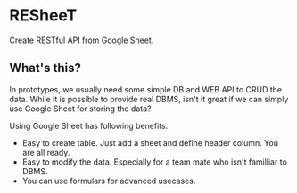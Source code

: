 # RESheeT

Create RESTful API from Google Sheet.

## What's this?

In prototypes, we usually need some simple DB and WEB API to CRUD the data.
While it is possible to provide real DBMS, isn't it great if we can simply use Google Sheet for storing the data?

Using Google Sheet has following benefits.

- Easy to create table. Just add a sheet and define header column. You are all ready.
- Easy to modify the data. Especially for a team mate who isn't familliar to DBMS.
- You can use formulars for advanced usecases.

